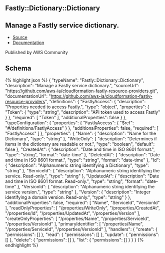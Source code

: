 
## Fastly::Dictionary::Dictionary

## Manage a Fastly service dictionary.

- [Source](https:&#x2F;&#x2F;github.com&#x2F;aws-ia&#x2F;cloudformation-fastly-resource-providers.git) 
- [Documentation]()

Published by AWS Community

## Schema
{% highlight json %}
{
    "typeName": "Fastly::Dictionary::Dictionary",
    "description": "Manage a Fastly service dictionary.",
    "sourceUrl": "https://github.com/aws-ia/cloudformation-fastly-resource-providers.git",
    "documentationUrl": "https://github.com/aws-ia/cloudformation-fastly-resource-providers",
    "definitions": {
        "FastlyAccess": {
            "description": "Properties needed to access Fastly.",
            "type": "object",
            "properties": {
                "Token": {
                    "type": "string",
                    "description": "API token used to access Fastly"
                }
            },
            "required": [
                "Token"
            ],
            "additionalProperties": false
        }
    },
    "typeConfiguration": {
        "properties": {
            "FastlyAccess": {
                "$ref": "#/definitions/FastlyAccess"
            }
        },
        "additionalProperties": false,
        "required": [
            "FastlyAccess"
        ]
    },
    "properties": {
        "Name": {
            "description": "Name for the Dictionary",
            "type": "string"
        },
        "WriteOnly": {
            "description": "Determines if items in the dictionary are readable or not.",
            "type": "boolean",
            "default": false
        },
        "CreatedAt": {
            "description": "Date and time in ISO 8601 format.",
            "type": "string",
            "format": "date-time"
        },
        "DeletedAt": {
            "description": "Date and time in ISO 8601 format.",
            "type": "string",
            "format": "date-time"
        },
        "Id": {
            "description": "Alphanumeric string identifying a Dictionary",
            "type": "string"
        },
        "ServiceId": {
            "description": "Alphanumeric string identifying the service. Read-only.",
            "type": "string"
        },
        "UpdatedAt": {
            "description": "Date and time in ISO 8601 format. Read-only.",
            "type": "string",
            "format": "date-time"
        },
        "VersionId": {
            "description": "Alphanumeric string identifying the service version.",
            "type": "string"
        },
        "Version": {
            "description": "Integer identifying a domain version. Read-only.",
            "type": "string"
        }
    },
    "additionalProperties": false,
    "required": [
        "Name",
        "ServiceId",
        "VersionId"
    ],
    "readOnlyProperties": [
        "/properties/WriteOnly",
        "/properties/CreatedAt",
        "/properties/Id",
        "/properties/UpdatedAt",
        "/properties/Version"
    ],
    "createOnlyProperties": [
        "/properties/Name",
        "/properties/ServiceId",
        "/properties/VersionId"
    ],
    "primaryIdentifier": [
        "/properties/Name",
        "/properties/ServiceId",
        "/properties/VersionId"
    ],
    "handlers": {
        "create": {
            "permissions": []
        },
        "read": {
            "permissions": []
        },
        "update": {
            "permissions": []
        },
        "delete": {
            "permissions": []
        },
        "list": {
            "permissions": []
        }
    }
}
{% endhighlight %}
